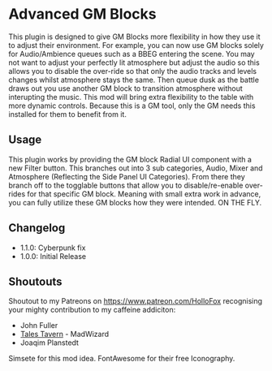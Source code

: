 # Advanced GM Blocks

This plugin is designed to give GM Blocks more flexibility in how they use it to adjust their environment. For example, you can now use GM blocks solely for Audio/Ambience queues such as a BBEG entering the scene. You may not want to adjust your perfectly lit atmosphere but adjust the audio so this allows you to disable the over-ride so that only the audio tracks and levels changes whilst atmosphere stays the same. Then queue dusk as the battle draws out you use another GM block to transition atmosphere without interupting the music. This mod will bring extra flexibility to the table with more dynamic controls. Because this is a GM tool, only the GM needs this installed for them to benefit from it.

## Usage

This plugin works by providing the GM block Radial UI component with a new Filter button. This branches out into 3 sub categories, Audio, Mixer and Atmosphere (Reflecting the Side Panel UI Categories). From there they branch off to the togglable buttons that allow you to disable/re-enable over-rides for that specific GM block. Meaning with small extra work in advance, you can fully utilize these GM blocks how they were intended. ON THE FLY. 

## Changelog
- 1.1.0: Cyberpunk fix
- 1.0.0: Initial Release

## Shoutouts
Shoutout to my Patreons on https://www.patreon.com/HolloFox recognising your
mighty contribution to my caffeine addiciton:
- John Fuller
- [Tales Tavern](https://talestavern.com/) - MadWizard
- Joaqim Planstedt

Simsete for this mod idea.
FontAwesome for their free Iconography.